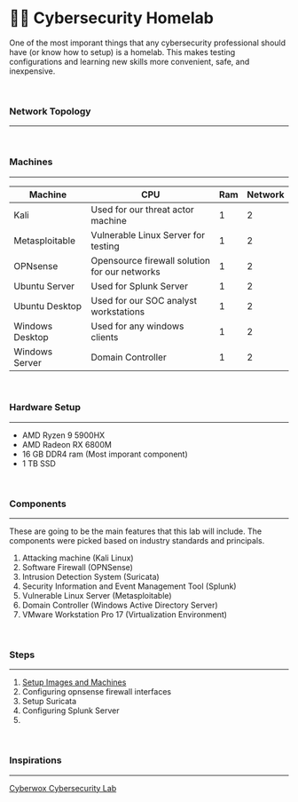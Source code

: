 # 🥼🧪 Cybersecurity Homelab

One of the most imporant things that any cybersecurity professional should have (or know how to setup) is a homelab. This makes testing configurations and learning new skills more convenient, safe, and inexpensive.

<br>

### Network Topology
---
<br>


### Machines
---
| Machine      | CPU | Ram | Network | 
| ----------- | ----------- | ----------- | ----------- |
| Kali      | Used for our threat actor machine       | 1 | 2 | 
| Metasploitable   | Vulnerable Linux Server for testing      | 1 | 2 |
| OPNsense   | Opensource firewall solution for our networks        | 1 | 2 |
| Ubuntu Server   | Used for Splunk Server        | 1 | 2 |
| Ubuntu Desktop   | Used for our SOC analyst workstations        | 1 | 2 |
| Windows Desktop   | Used for any windows clients      | 1 | 2 |
| Windows Server   | Domain Controller        | 1 | 2 |


<br>


### Hardware Setup
----
- AMD Ryzen 9 5900HX
- AMD Radeon RX 6800M
- 16 GB DDR4 ram (Most imporant component)
- 1 TB SSD

<br>

### Components
---
These are going to be the main features that this lab will include. The components were picked based on industry standards and principals.

1. Attacking machine (Kali Linux)
2. Software Firewall (OPNSense)
3. Intrusion Detection System (Suricata)
4. Security Information and Event Management Tool (Splunk)
5. Vulnerable Linux Server (Metasploitable)
6. Domain Controller (Windows Active Directory Server)
7. VMware Workstation Pro 17 (Virtualization Environment)

<br>

### Steps
---
1. [Setup Images and Machines](Step1.md)
2. Configuring opnsense firewall interfaces
3. Setup Suricata
4. Configuring Splunk Server
5. 

<br>

### Inspirations 
---
[Cyberwox Cybersecurity Lab](youtube.com)

